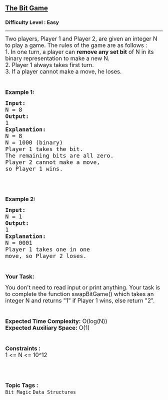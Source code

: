 <h2><a href="https://practice.geeksforgeeks.org/problems/the-bit-game2313/1?page=1&difficulty[]=0&status[]=unsolved&sortBy=submissions">The Bit Game</a></h2><h3>Difficulty Level : Easy</h3><hr><div class="problems_problem_content__Xm_eO"><p><span style="font-size:18px">Two players, Player 1 and Player 2, are given an integer N to play a game. The rules of the game are as follows :<br>
1. In one turn, a player can <strong>remove&nbsp;any set&nbsp;bit</strong>&nbsp;of N in its binary representation to make a new N.<br>
2. Player 1 always takes first turn.<br>
3. If a player cannot make a move, he loses.</span></p>

<p>&nbsp;</p>

<p><strong><span style="font-size:18px">Example 1:</span></strong></p>

<pre><strong><span style="font-size:18px">Input:</span></strong>
<span style="font-size:18px">N = 8</span>
<span style="font-size:18px"><strong>Output:</strong></span>
<span style="font-size:18px">1</span>
<strong><span style="font-size:18px">Explanation:</span></strong>
<span style="font-size:18px">N = 8
N = 1000 (binary)
Player 1 takes the bit</span><span style="font-size:18px">.
The remaining bits are all zero.
Player 2 cannot make a move, </span>
<span style="font-size:18px">so Player 1 wins.</span></pre>

<p>&nbsp;</p>

<p>&nbsp;</p>

<p><strong><span style="font-size:18px">Example 2:</span></strong></p>

<pre><strong><span style="font-size:18px">Input:</span></strong>
<span style="font-size:18px">N = 1</span>
<strong><span style="font-size:18px">Output:</span></strong>
<span style="font-size:18px">1</span>
<strong><span style="font-size:18px">Explanation:</span></strong>
<span style="font-size:18px">N = 0001
Player 1 takes one in one </span>
<span style="font-size:18px">move, so Player 2 loses.</span></pre>

<p>&nbsp;</p>

<p><strong><span style="font-size:18px">Your Task:</span></strong></p>

<p><span style="font-size:18px">You don't need to read input or print anything. Your task is to complete the function swapBitGame() which takes an integer N and returns&nbsp;"1" if Player 1 wins, else return "2".</span></p>

<p>&nbsp;</p>

<p><span style="font-size:18px"><strong>Expected Time Complexity:</strong> O(log(N))<br>
<strong>Expected Auxiliary Space:</strong> O(1)</span></p>

<p>&nbsp;</p>

<p><span style="font-size:18px"><strong>Constraints :&nbsp;</strong><br>
1 &lt;= N &lt;= 10^12</span></p>

<p>&nbsp;</p>
</div><br><p><span style=font-size:18px><strong>Topic Tags : </strong><br><code>Bit Magic</code>&nbsp;<code>Data Structures</code>&nbsp;